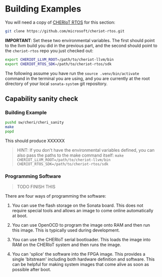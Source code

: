 # Building Examples

You will need a copy of [CHERIoT RTOS](https://github.com/microsoft/cheriot-rtos/tree/main) for this section:

```sh
git clone https://github.com/microsoft/cheriot-rtos.git
```

**IMPORTANT**: Set these two environmental variables. The first should point to the llvm build you did in the previous part,
and the second should point to the `cheriot-rtos` repo you just checked out:

```sh
export CHERIOT_LLVM_ROOT=/path/to/cheriot-llvm/bin
export CHERIOT_RTOS_SDK=/path/to/cheriot-rtos/sdk
```

The following assume you have run the `source .venv/bin/activate` command in the terminal you are using, and you are
currently at the root directory of your local `sonata-system` git repository.

## Capability sanity check

### Building Example

```sh
pushd sw/cheri/cheri_sanity
make
popd
```

This should produce XXXXXX

> HINT: If you don't have the environmental variables defined, you can also pass the paths to the make command itself:
> `make CHERIOT_LLVM_ROOT=/path/to/cheriot-llvm/bin CHERIOT_RTOS_SDK=/path/to/cheriot-rtos/sdk`

### Programming Software

>TODO FINISH THIS

There are four ways of programming the software:

1. You can use the flash storage on the Sonata board. This does not require special tools and allows an image to come
   online automatically at boot.

2. You can use OpenOCD to program the image onto RAM and then run this image. This is typically used during development.

3. You can use the CHERIoT serial bootloader. This loads the image into RAM on the CHERIoT system and then runs the image.

4. You can 'splice' the software into the FPGA image. This provides a single 'bitstream' including both hardware definition and software.
  This can be helpful for making system images that come alive as soon as possible after boot.